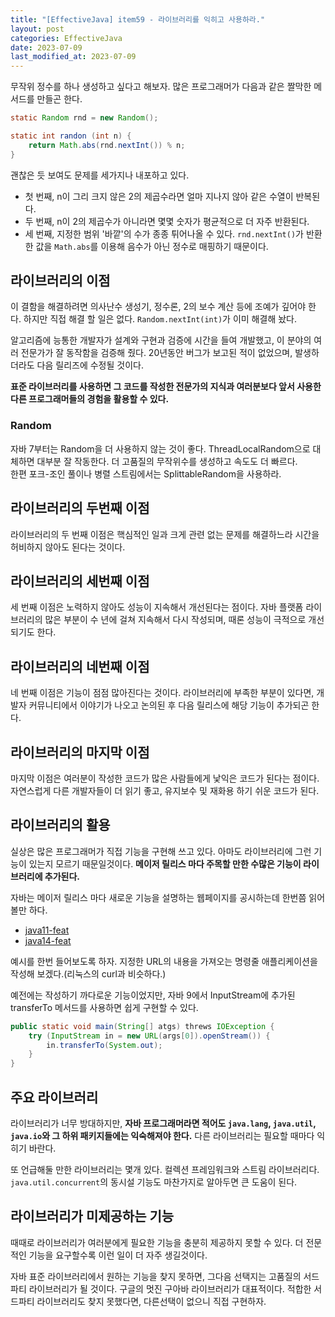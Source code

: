 ```yaml
---
title: "[EffectiveJava] item59 - 라이브러리를 익히고 사용하라."
layout: post
categories: EffectiveJava
date: 2023-07-09
last_modified_at: 2023-07-09
---
```


무작위 정수를 하나 생성하고 싶다고 해보자. 많은 프로그래머가 다음과 같은 짤막한 메서드를 만들곤 한다.

```java
static Random rnd = new Random();

static int randon (int n) {
    return Math.abs(rnd.nextInt()) % n;
}
```

괜찮은 듯 보여도 문제를 세가지나 내포하고 있다.

- 첫 번째, n이 그리 크지 않은 2의 제곱수라면 얼마 지나지 않아 같은 수열이 반복된다.
- 두 번째, n이 2의 제곱수가 아니라면 몇몇 숫자가 평균적으로 더 자주 반환된다.
- 세 번째, 지정한 범위 '바깥'의 수가 종종 튀어나올 수 있다. `rnd.nextInt()`가 반환한 값을 `Math.abs`를 이용해 음수가 아닌 정수로 매핑하기 때문이다.


## 라이브러리의 이점

이 결함을 해결하려면 의사난수 생성기, 정수론, 2의 보수 계산 등에 조예가 깊어야 한다. 하지만 직접 해결 할 일은 없다. `Random.nextInt(int)`가 이미 해결해 놨다.

알고리즘에 능통한 개발자가 설계와 구현과 검증에 시간을 들여 개발했고, 이 분야의 여러 전문가가 잘 동작함을 검증해 줬다. 20년동안 버그가 보고된 적이 없었으며, 발생하더라도 다음 릴리즈에 수정될 것이다.

**표준 라이브러리를 사용하면 그 코드를 작성한 전문가의 지식과 여러분보다 앞서 사용한 다른 프로그래머들의 경험을 활용할 수 있다.**

### Random

자바 7부터는 Random을 더 사용하지 않는 것이 좋다. ThreadLocalRandom으로 대체하면 대부분 잘 작동한다. 더 고품질의 무작위수를 생성하고 속도도 더 빠르다.<br>
한편 포크-조인 풀이나 병렬 스트림에서는 SplittableRandom을 사용하라.


## 라이브러리의 두번째 이점

라이브러리의 두 번째 이점은 핵심적인 일과 크게 관련 없는 문제를 해결하느라 시간을 허비하지 않아도 된다는 것이다.


## 라이브러리의 세번째 이점

세 번째 이점은 노력하지 않아도 성능이 지속해서 개선된다는 점이다. 자바 플랫폼 라이브러리의 많은 부분이 수 년에 걸쳐 지속해서 다시 작성되며, 때론 성능이 극적으로 개선되기도 한다.


## 라이브러리의 네번째 이점

네 번째 이점은 기능이 점점 많아진다는 것이다. 라이브러리에 부족한 부분이 있다면, 개발자 커뮤니티에서 이야기가 나오고 논의된 후 다음 릴리스에 해당 기능이 추가되곤 한다.


## 라이브러리의 마지막 이점

마지막 이점은 여러분이 작성한 코드가 많은 사람들에게 낯익은 코드가 된다는 점이다. 자연스럽게 다른 개발자들이 더 읽기 좋고, 유지보수 및 재화용 하기 쉬운 코드가 된다.


## 라이브러리의 활용

실상은 많은 프로그래머가 직접 기능을 구현해 쓰고 있다. 아마도 라이브러리에 그런 기능이 있는지 모르기 때문일것이다. **메이저 릴리스 마다 주목할 만한 수많은 기능이 라이브러리에 추가된다.**

자바는 메이저 릴리스 마다 새로운 기능을 설명하는 웹페이지를 공시하는데 한번쯤 읽어볼만 하다.

- [java11-feat](https://www.oracle.com/java/technologies/javase/11-relnote-issues.html#NewFeature)
- [java14-feat](https://www.oracle.com/java/technologies/javase/14-relnote-issues.html#NewFeature)

예시를 한번 들어보도록 하자. 지정한 URL의 내용을 가져오는 명령줄 애플리케이션을 작성해 보겠다.(리눅스의 curl과 비슷하다.)

예전에는 작성하기 까다로운 기능이었지만, 자바 9에서 InputStream에 추가된 transferTo 메서드를 사용하면 쉽게 구현할 수 있다.

```java
public static void main(String[] atgs) threws IOException {
    try (InputStream in = new URL(args[0]).openStream()) {
        in.transferTo(System.out);
    }
}
```


## 주요 라이브러리

라이브러리가 너무 방대하지만, **자바 프로그래머라면 적어도 `java.lang`, `java.util`, `java.io`와 그 하위 패키지들에는 익숙해져야 한다.** 다른 라이브러리는 필요할 때마다 익히기 바란다.

또 언급해둘 만한 라이브러리는 몇개 있다. 컬렉션 프레임워크와 스트림 라이브러리다. `java.util.concurrent`의 동시설 기능도 마찬가지로 알아두면 큰 도움이 된다.


## 라이브러리가 미제공하는 기능

때때로 라이브러리가 여러분에게 필요한 기능을 충분히 제공하지 못할 수 있다. 더 전문적인 기능을 요구할수록 이런 일이 더 자주 생길것이다.

자바 표준 라이브러리에서 원하는 기능을 찾지 못하면, 그다음 선택지는 고품질의 서드파티 라이브러리가 될 것이다. 구글의 멋진 구아바 라이브러리가 대표적이다. 적합한 서드파티 라이브러리도 찾지 못했다면, 다른선택이 없으니 직접 구현하자.



